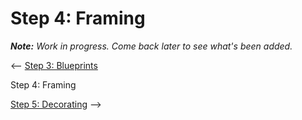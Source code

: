 # Step 4: Framing

_**Note:** Work in progress. Come back later to see what's been added._

<-- [Step 3: Blueprints](../architecture/)  

Step 4: Framing  

[Step 5: Decorating](../css/) -->  
